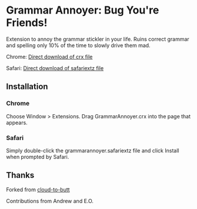 Grammar Annoyer: Bug You're Friends!
=============

Extension to annoy the grammar stickler in your life. Ruins correct grammar and spelling only 10% of the time to slowly drive them mad. 

Chrome: [Direct download of crx file](https://github.com/sursh/grammar-annoyer/blob/master/Chrome/GrammarAnnoyer.crx?raw=true)

Safari: [Direct download of safariextz file](https://github.com/sursh/grammar-annoyer/blob/master/Safari/grammarannoyer.safariextz?raw=true)

Installation
------------
### Chrome ###

Choose Window > Extensions. Drag GrammarAnnoyer.crx into the page that appears.

### Safari ###

Simply double-click the grammarannoyer.safariextz file and click Install when prompted by Safari.

Thanks
------------
Forked from [cloud-to-butt](https://github.com/panicsteve/cloud-to-butt/)

Contributions from Andrew and E.O.
